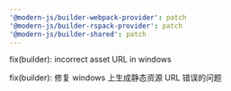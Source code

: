 ```yaml
---
'@modern-js/builder-webpack-provider': patch
'@modern-js/builder-rspack-provider': patch
'@modern-js/builder-shared': patch
---
```


fix(builder): incorrect asset URL in windows

fix(builder): 修复 windows 上生成静态资源 URL 错误的问题
